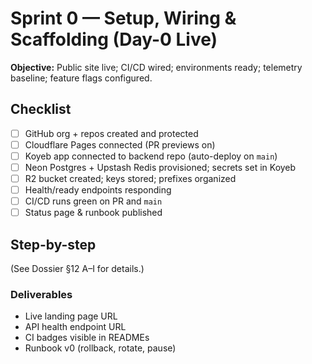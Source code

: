 # Sprint 0 — Setup, Wiring & Scaffolding (Day-0 Live)
**Objective:** Public site live; CI/CD wired; environments ready; telemetry baseline; feature flags configured.

## Checklist
- [ ] GitHub org + repos created and protected
- [ ] Cloudflare Pages connected (PR previews on)
- [ ] Koyeb app connected to backend repo (auto-deploy on `main`)
- [ ] Neon Postgres + Upstash Redis provisioned; secrets set in Koyeb
- [ ] R2 bucket created; keys stored; prefixes organized
- [ ] Health/ready endpoints responding
- [ ] CI/CD runs green on PR and `main`
- [ ] Status page & runbook published

## Step-by-step
(See Dossier §12 A–I for details.)

### Deliverables
- Live landing page URL
- API health endpoint URL
- CI badges visible in READMEs
- Runbook v0 (rollback, rotate, pause)
